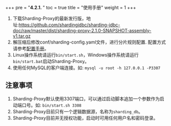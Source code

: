+++
pre = "<b>4.2.1. </b>"
toc = true
title = "使用手册"
weight = 1
+++

1. 下载Sharding-Proxy的最新发行版，地址:https://github.com/shardingjdbc/sharding-jdbc-doc/raw/master/dist/sharding-proxy-2.1.0-SNAPSHOT-assembly-v1.tar.gz
1. 解压缩后修改conf/sharding-config.yaml文件，进行分片规则配置. 配置方式请参考[配置手册](/manual/sharding-proxy/configuration/)。
1. Linux操作系统请运行`bin/start.sh`，Windows操作系统请运行`bin/start.bat`启动Sharding-Proxy。
1. 使用任何MySQL的客户端连接。如: `mysql -u root -h 127.0.0.1 -P3307`

## 注意事项

1. Sharding-Proxy默认使用3307端口，可以通过启动脚本追加一个参数作为启动端口号。如: `bin/start.sh 3308`
1. Sharding-Proxy目前只有一个逻辑数据源，名称为`sharding_db`。
1. Sharding-Proxy目前并无授权功能，启动时可用任何用户名和密码登录。
